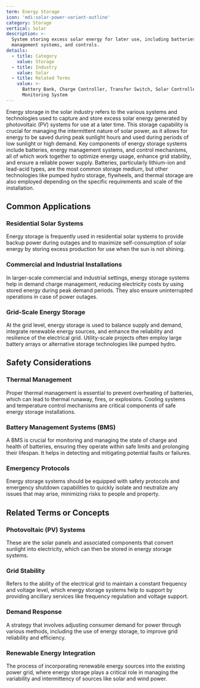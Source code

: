 ```yaml
---
term: Energy Storage
icon: 'mdi:solar-power-variant-outline'
category: Storage
vertical: Solar
description: >-
  System storing excess solar energy for later use, including batteries,
  management systems, and controls.
details:
  - title: Category
    value: Storage
  - title: Industry
    value: Solar
  - title: Related Terms
    value: >-
      Battery Bank, Charge Controller, Transfer Switch, Solar Controller,
      Monitoring System
---
```

Energy storage in the solar industry refers to the various systems and technologies used to capture and store excess solar energy generated by photovoltaic (PV) systems for use at a later time. This storage capability is crucial for managing the intermittent nature of solar power, as it allows for energy to be saved during peak sunlight hours and used during periods of low sunlight or high demand. Key components of energy storage systems include batteries, energy management systems, and control mechanisms, all of which work together to optimize energy usage, enhance grid stability, and ensure a reliable power supply. Batteries, particularly lithium-ion and lead-acid types, are the most common storage medium, but other technologies like pumped hydro storage, flywheels, and thermal storage are also employed depending on the specific requirements and scale of the installation.

## Common Applications

### Residential Solar Systems
Energy storage is frequently used in residential solar systems to provide backup power during outages and to maximize self-consumption of solar energy by storing excess production for use when the sun is not shining.

### Commercial and Industrial Installations
In larger-scale commercial and industrial settings, energy storage systems help in demand charge management, reducing electricity costs by using stored energy during peak demand periods. They also ensure uninterrupted operations in case of power outages.

### Grid-Scale Energy Storage
At the grid level, energy storage is used to balance supply and demand, integrate renewable energy sources, and enhance the reliability and resilience of the electrical grid. Utility-scale projects often employ large battery arrays or alternative storage technologies like pumped hydro.

## Safety Considerations

### Thermal Management
Proper thermal management is essential to prevent overheating of batteries, which can lead to thermal runaway, fires, or explosions. Cooling systems and temperature control mechanisms are critical components of safe energy storage installations.

### Battery Management Systems (BMS)
A BMS is crucial for monitoring and managing the state of charge and health of batteries, ensuring they operate within safe limits and prolonging their lifespan. It helps in detecting and mitigating potential faults or failures.

### Emergency Protocols
Energy storage systems should be equipped with safety protocols and emergency shutdown capabilities to quickly isolate and neutralize any issues that may arise, minimizing risks to people and property.

## Related Terms or Concepts

### Photovoltaic (PV) Systems
These are the solar panels and associated components that convert sunlight into electricity, which can then be stored in energy storage systems.

### Grid Stability
Refers to the ability of the electrical grid to maintain a constant frequency and voltage level, which energy storage systems help to support by providing ancillary services like frequency regulation and voltage support.

### Demand Response
A strategy that involves adjusting consumer demand for power through various methods, including the use of energy storage, to improve grid reliability and efficiency.

### Renewable Energy Integration
The process of incorporating renewable energy sources into the existing power grid, where energy storage plays a critical role in managing the variability and intermittency of sources like solar and wind power.
